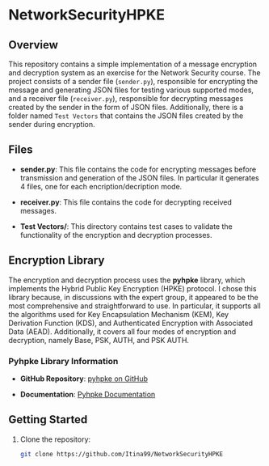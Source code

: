 # NetworkSecurityHPKE

## Overview

This repository contains a simple implementation of a message encryption and decryption system as an exercise for the Network Security course. The project consists of a sender file (`sender.py`), responsible for encrypting the message and generating JSON files for testing various supported modes, and a receiver file (`receiver.py`), responsible for decrypting messages created by the sender in the form of JSON files. Additionally, there is a folder named `Test Vectors` that contains the JSON files created by the sender during encryption.

## Files

- **sender.py**: This file contains the code for encrypting messages before transmission and generation of the JSON files. In particular it generates 4 files, one for each encription/decription mode.

- **receiver.py**: This file contains the code for decrypting received messages.

- **Test Vectors/**: This directory contains test cases to validate the functionality of the encryption and decryption processes.

## Encryption Library

The encryption and decryption process uses the **pyhpke** library, which implements the Hybrid Public Key Encryption (HPKE) protocol. I chose this library because, in discussions with the expert group, it appeared to be the most comprehensive and straightforward to use. In particular, it supports all the algorithms used for Key Encapsulation Mechanism (KEM), Key Derivation Function (KDS), and Authenticated Encryption with Associated Data (AEAD). Additionally, it covers all four modes of encryption and decryption, namely Base, PSK, AUTH, and PSK AUTH.
### Pyhpke Library Information

- **GitHub Repository**: [pyhpke on GitHub](https://github.com/dajiaji/pyhpke)

- **Documentation**: [Pyhpke Documentation](https://pypi.org/project/pyhpke/)

## Getting Started

1. Clone the repository:

   ```bash
   git clone https://github.com/Itina99/NetworkSecurityHPKE
